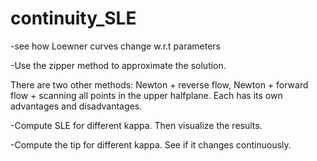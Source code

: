 # continuity_SLE
-see how Loewner curves change w.r.t parameters

-Use the zipper method to approximate the solution.

There are two other methods: Newton + reverse flow, Newton + forward flow + scanning all points in the upper halfplane.
Each has its own advantages and disadvantages.

-Compute SLE for different kappa. Then visualize the results.

-Compute the tip for different kappa. See if it changes continuously.
